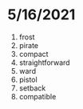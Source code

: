 # 5/16/2021

1. frost
2. pirate
3. compact
4. straightforward
5. ward
6. pistol
7. setback
8. compatible
